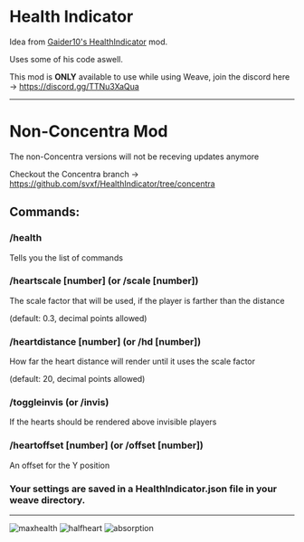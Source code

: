 # Health Indicator
Idea from [Gaider10's HealthIndicator](https://modrinth.com/mod/playerhealthindicators) mod.

Uses some of his code aswell.

This mod is **ONLY** available to use while using Weave, join the discord here -> https://discord.gg/TTNu3XaQua

---

# Non-Concentra Mod
The non-Concentra versions will not be receving updates anymore

Checkout the Concentra branch -> https://github.com/svxf/HealthIndicator/tree/concentra

## Commands: 

### /health 

Tells you the list of commands

### /heartscale [number] (or /scale [number])

The scale factor that will be used, if the player is farther than the distance

(default: 0.3, decimal points allowed)

### /heartdistance [number] (or /hd [number])

How far the heart distance will render until it uses the scale factor

(default: 20, decimal points allowed)

### /toggleinvis (or /invis)

If the hearts should be rendered above invisible players

### /heartoffset [number] (or /offset [number]) 

An offset for the Y position

### Your settings are saved in a HealthIndicator.json file in your weave directory. 

---

![maxhealth](https://github.com/svxf/HealthIndicator/assets/60079016/cce4a058-0d7c-4b4d-85e2-7edbbe0419d0)
![halfheart](https://github.com/svxf/HealthIndicator/assets/60079016/d1099885-7b74-4bef-8b48-dda622bbeec7)
![absorption](https://github.com/svxf/HealthIndicator/assets/60079016/f8d35d4c-b8a8-40c8-82d2-18ed68f853ed)
